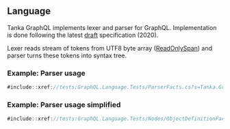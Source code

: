 ## Language

Tanka GraphQL implements lexer and parser for GraphQL. Implementation
is done following the latest [draft][draft] specification (2020).

Lexer reads stream of tokens from UTF8 byte array ([ReadOnlySpan<byte>][readonlyspan<byte>])
and parser turns these tokens into syntax tree.

### Example: Parser usage

```csharp
#include::xref://tests:GraphQL.Language.Tests/ParserFacts.cs?s=Tanka.GraphQL.Language.Tests.ParserFacts.ExecutableDocument
```

### Example: Parser usage simplified

```csharp
#include::xref://tests:GraphQL.Language.Tests/Nodes/ObjectDefinitionFacts.cs?s=Tanka.GraphQL.Language.Tests.Nodes.ObjectDefinitionFacts.FromString
```

[draft]: http://spec.graphql.org/draft/
[readonlyspan<byte>]: https://docs.microsoft.com
